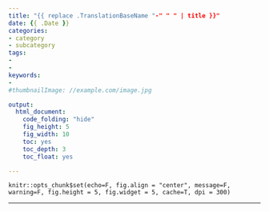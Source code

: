 ```yaml
---
title: "{{ replace .TranslationBaseName "-" " " | title }}"
date: {{ .Date }}
categories:
- category
- subcategory
tags:
- 
- 
keywords:
- 
#thumbnailImage: //example.com/image.jpg

output:
  html_document:
    code_folding: "hide"
    fig_height: 5
    fig_width: 10
    toc: yes
    toc_depth: 3
    toc_float: yes

---
```


```{r setup, include=FALSE}
knitr::opts_chunk$set(echo=F, fig.align = "center", message=F, warning=F, fig.height = 5, fig.widget = 5, cache=T, dpi = 300)
```

---

<!--more-->
